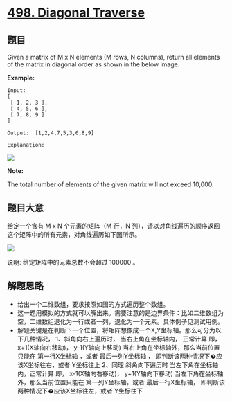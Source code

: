 # [498. Diagonal Traverse](https://leetcode.com/problems/diagonal-traverse/)


## 题目

Given a matrix of M x N elements (M rows, N columns), return all elements of the matrix in diagonal order as shown in the below image.

**Example:**

    Input:
    [
     [ 1, 2, 3 ],
     [ 4, 5, 6 ],
     [ 7, 8, 9 ]
    ]
    
    Output:  [1,2,4,7,5,3,6,8,9]
    
    Explanation:

![](https://assets.leetcode-cn.com/aliyun-lc-upload/uploads/2018/10/12/diagonal_traverse.png)

**Note:**

The total number of elements of the given matrix will not exceed 10,000.


## 题目大意

给定一个含有 M x N 个元素的矩阵（M 行，N 列），请以对角线遍历的顺序返回这个矩阵中的所有元素，对角线遍历如下图所示。

![](https://assets.leetcode-cn.com/aliyun-lc-upload/uploads/2018/10/12/diagonal_traverse.png)

说明: 给定矩阵中的元素总数不会超过 100000 。

## 解题思路

- 给出一个二维数组，要求按照如图的方式遍历整个数组。
- 这一题用模拟的方式就可以解出来。需要注意的是边界条件：比如二维数组为空，二维数组退化为一行或者一列，退化为一个元素。具体例子见测试用例。
- 解题关键是在判断下一个位置，将矩阵想像成一个X,Y坐标轴。那么可分为以下几种情况，
    1、斜角向右上遍历时，
    当右上角在坐标轴内， 正常计算 即， x+1(X轴向右移动)， y-1(Y轴向上移动)
    当右上角在坐标轴外，那么当前位置只能在 第一行X坐标轴 ，或者 最后一列Y坐标轴 ， 即判断该两种情况下�应该X坐标往右，或者 Y坐标往上
    2、同理 斜角向下遍历时
    当左下角在坐标轴内，正常计算 即， x-1(X轴向右移动)， y+1(Y轴向下移动)
    当左下角在坐标轴外，那么当前位置只能在 第一列Y坐标轴，或者 最后一行X坐标轴， 即判断该两种情况下�应该X坐标往左，或者 Y坐标往下
